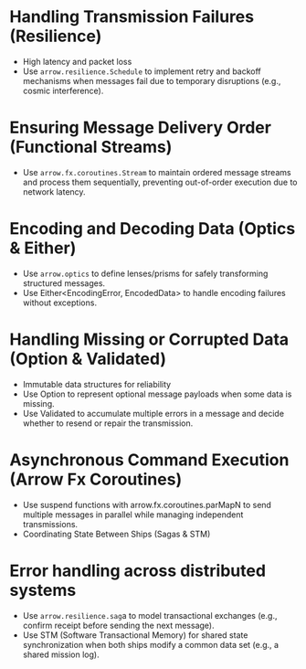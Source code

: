 # Handling Transmission Failures (Resilience)

- High latency and packet loss
- Use `arrow.resilience.Schedule` to implement retry and backoff mechanisms when messages fail due to temporary disruptions (e.g., cosmic interference).

# Ensuring Message Delivery Order (Functional Streams)

- Use `arrow.fx.coroutines.Stream` to maintain ordered message streams and process them sequentially, preventing out-of-order execution due to network latency.

# Encoding and Decoding Data (Optics & Either)

- Use `arrow.optics` to define lenses/prisms for safely transforming structured messages.
- Use Either<EncodingError, EncodedData> to handle encoding failures without exceptions.


# Handling Missing or Corrupted Data (Option & Validated)

- Immutable data structures for reliability
- Use Option<Data> to represent optional message payloads when some data is missing.
- Use Validated to accumulate multiple errors in a message and decide whether to resend or repair the transmission.

# Asynchronous Command Execution (Arrow Fx Coroutines)

- Use suspend functions with arrow.fx.coroutines.parMapN to send multiple messages in parallel while managing independent transmissions.
- Coordinating State Between Ships (Sagas & STM)

# Error handling across distributed systems

- Use `arrow.resilience.sag`a to model transactional exchanges (e.g., confirm receipt before sending the next message).
- Use STM (Software Transactional Memory) for shared state synchronization when both ships modify a common data set (e.g., a shared mission log).